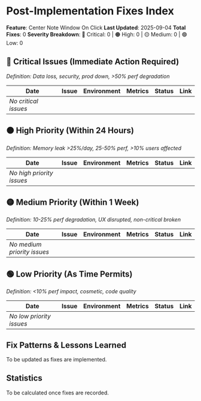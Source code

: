 # Post-Implementation Fixes Index

**Feature**: Center Note Window On Click
**Last Updated**: 2025-09-04
**Total Fixes**: 0
**Severity Breakdown**: 🔴 Critical: 0 | 🟠 High: 0 | 🟡 Medium: 0 | 🟢 Low: 0

## 🔴 Critical Issues (Immediate Action Required)
*Definition: Data loss, security, prod down, >50% perf degradation*

| Date | Issue | Environment | Metrics | Status | Link |
|------|-------|-------------|---------|--------|------|
| *No critical issues* | | | | | |

## 🟠 High Priority (Within 24 Hours)
*Definition: Memory leak >25%/day, 25-50% perf, >10% users affected*

| Date | Issue | Environment | Metrics | Status | Link |
|------|-------|-------------|---------|--------|------|
| *No high priority issues* | | | | | |

## 🟡 Medium Priority (Within 1 Week)
*Definition: 10-25% perf degradation, UX disrupted, non-critical broken*

| Date | Issue | Environment | Metrics | Status | Link |
|------|-------|-------------|---------|--------|------|
| *No medium priority issues* | | | | | |

## 🟢 Low Priority (As Time Permits)
*Definition: <10% perf impact, cosmetic, code quality*

| Date | Issue | Environment | Metrics | Status | Link |
|------|-------|-------------|---------|--------|------|
| *No low priority issues* | | | | | |

## Fix Patterns & Lessons Learned
To be updated as fixes are implemented.

## Statistics
To be calculated once fixes are recorded.
